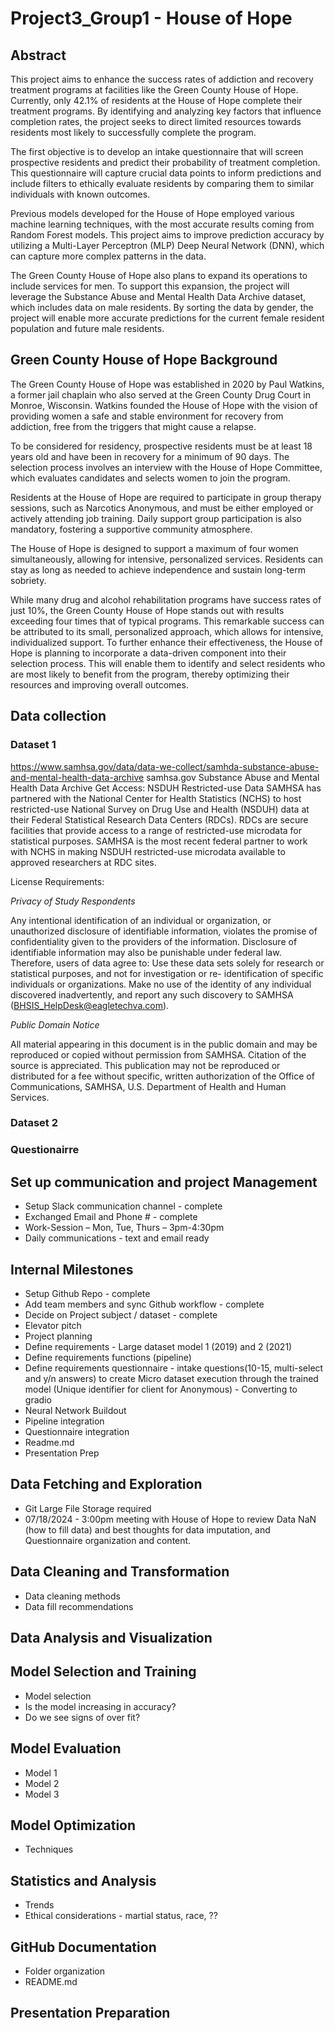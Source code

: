 # Project3_Group1 - House of Hope

## Abstract

This project aims to enhance the success rates of addiction and recovery treatment programs at facilities like the Green County House of Hope. Currently, only 42.1% of residents at the House of Hope complete their treatment programs. By identifying and analyzing key factors that influence completion rates, the project seeks to direct limited resources towards residents most likely to successfully complete the program.

The first objective is to develop an intake questionnaire that will screen prospective residents and predict their probability of treatment completion. This questionnaire will capture crucial data points to inform predictions and include filters to ethically evaluate residents by comparing them to similar individuals with known outcomes.

Previous models developed for the House of Hope employed various machine learning techniques, with the most accurate results coming from Random Forest models. This project aims to improve prediction accuracy by utilizing a Multi-Layer Perceptron (MLP) Deep Neural Network (DNN), which can capture more complex patterns in the data.

The Green County House of Hope also plans to expand its operations to include services for men. To support this expansion, the project will leverage the Substance Abuse and Mental Health Data Archive dataset, which includes data on male residents. By sorting the data by gender, the project will enable more accurate predictions for the current female resident population and future male residents.

## Green County House of Hope Background

The Green County House of Hope was established in 2020 by Paul Watkins, a former jail chaplain who also served at the Green County Drug Court in Monroe, Wisconsin. Watkins founded the House of Hope with the vision of providing women a safe and stable environment for recovery from addiction, free from the triggers that might cause a relapse.

To be considered for residency, prospective residents must be at least 18 years old and have been in recovery for a minimum of 90 days. The selection process involves an interview with the House of Hope Committee, which evaluates candidates and selects women to join the program.

Residents at the House of Hope are required to participate in group therapy sessions, such as Narcotics Anonymous, and must be either employed or actively attending job training. Daily support group participation is also mandatory, fostering a supportive community atmosphere.

The House of Hope is designed to support a maximum of four women simultaneously, allowing for intensive, personalized services. Residents can stay as long as needed to achieve independence and sustain long-term sobriety.

While many drug and alcohol rehabilitation programs have success rates of just 10%, the Green County House of Hope stands out with results exceeding four times that of typical programs. This remarkable success can be attributed to its small, personalized approach, which allows for intensive, individualized support. To further enhance their effectiveness, the House of Hope is planning to incorporate a data-driven component into their selection process. This will enable them to identify and select residents who are most likely to benefit from the program, thereby optimizing their resources and improving overall outcomes.

## Data collection

### Dataset 1

https://www.samhsa.gov/data/data-we-collect/samhda-substance-abuse-and-mental-health-data-archive
samhsa.gov
Substance Abuse and Mental Health Data Archive
Get Access: NSDUH Restricted-use Data SAMHSA has partnered with the National Center for Health Statistics (NCHS) to host restricted-use National Survey on Drug Use and Health (NSDUH) data at their Federal Statistical Research Data Centers (RDCs). RDCs are secure facilities that provide access to a range of restricted-use microdata for statistical purposes. SAMHSA is the most recent federal partner to work with NCHS in making NSDUH restricted-use microdata available to approved researchers at RDC sites.

License Requirements:

_Privacy of Study Respondents_

Any intentional identification of an individual or organization, or unauthorized disclosure of
identifiable information, violates the promise of confidentiality given to the providers of the
information. Disclosure of identifiable information may also be punishable under federal law.
Therefore, users of data agree to:
Use these data sets solely for research or statistical purposes, and not for investigation or re-
identification of specific individuals or organizations.
Make no use of the identity of any individual discovered inadvertently, and report any such discovery
to SAMHSA (BHSIS_HelpDesk@eagletechva.com).

_Public Domain Notice_

All material appearing in this document is in the public domain and may be reproduced or copied
without permission from SAMHSA. Citation of the source is appreciated. This publication may
not be reproduced or distributed for a fee without specific, written authorization of the Office of
Communications, SAMHSA, U.S. Department of Health and Human Services.

### Dataset 2

### Questionairre

## Set up communication and project Management

- Setup Slack communication channel - complete
- Exchanged Email and Phone # - complete
- Work-Session – Mon, Tue, Thurs – 3pm-4:30pm
- Daily communications - text and email ready

## Internal Milestones

- Setup Github Repo - complete
- Add team members and sync Github workflow - complete
- Decide on Project subject / dataset - complete
- Elevator pitch
- Project planning
- Define requirements - Large dataset model 1 (2019) and 2 (2021)
- Define requirements functions (pipeline)
- Define requirements questionnaire - intake questions(10-15, multi-select and y/n answers) to create Micro dataset execution through the trained model (Unique identifier for client for Anonymous) - Converting to gradio
- Neural Network Buildout
- Pipeline integration
- Questionnaire integration
- Readme.md
- Presentation Prep

## Data Fetching and Exploration

- Git Large File Storage required
- 07/18/2024 - 3:00pm meeting with House of Hope to review Data NaN (how to fill data) and best thoughts for data imputation, and Questionnaire organization and content.

## Data Cleaning and Transformation

- Data cleaning methods
- Data fill recommendations

## Data Analysis and Visualization

## Model Selection and Training

- Model selection
- Is the model increasing in accuracy?
- Do we see signs of over fit?

## Model Evaluation

- Model 1
- Model 2
- Model 3

## Model Optimization

- Techniques

## Statistics and Analysis

- Trends
- Ethical considerations - martial status, race, ??

## GitHub Documentation

- Folder organization
- README.md

## Presentation Preparation
